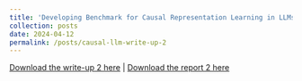 ```yaml
---
title: 'Developing Benchmark for Causal Representation Learning in LLMs'
collection: posts
date: 2024-04-12
permalink: /posts/causal-llm-write-up-2
---
```


<a href = "http://chengguo2000.github.io/files/Posts/Causal_LLM_Write_Up_2.pdf">Download the write-up 2 here</a>
|
<a href = "http://chengguo2000.github.io/files/Posts/Cheng_Report-2.pdf">Download the report 2 here</a>